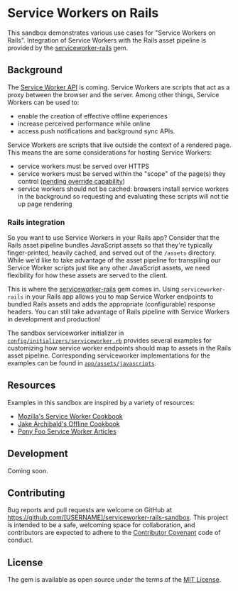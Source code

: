 # Service Workers on Rails

This sandbox demonstrates various use cases for "Service Workers on Rails". Integration of Service Workers with the Rails asset pipeline is provided by the [serviceworker-rails](https://github.com/rossta/serviceworker-rails) gem.

## Background

The [Service Worker API](https://developer.mozilla.org/en-US/docs/Web/API/Service_Worker_API) is coming. Service Workers are scripts that act as a proxy between the browser and the server. Among other things, Service Workers can be used to:

- enable the creation of effective offline experiences
- increase perceived performance while online
- access push notifications and background sync APIs.

Service Workers are scripts that live outside the context of a rendered page.
This means the are some considerations for hosting Service Workers:

- service workers must be served over HTTPS
- service workers must be served within the "scope" of the page(s) they control ([pending override capability](https://slightlyoff.github.io/ServiceWorker/spec/service_worker/#service-worker-allowed))
- service workers should not be cached: browsers install service workers in the background so requesting and evaluating
these scripts will not tie up page rendering

### Rails integration

So you want to use Service Workers in your Rails app? Consider that the Rails asset pipeline bundles JavaScript assets so that they're typically finger-printed, heavily cached, and served out of the `/assets` directory. While we'd like to take advantage of the asset pipeline for transpiling our Service Worker scripts just like any other JavaScript assets, we need flexibility for how these assets are served to the client.

This is where the [serviceworker-rails](https://github.com/rossta/serviceworker-rails) gem comes in. Using `serviceworker-rails` in your Rails app allows you to map Service Worker endpoints to bundled Rails assets and adds the appropriate (configurable) response headers. You can still take advantage of Rails pipeline with Service Workers in development and production!

The sandbox serviceworker initializer in  [`config/initializers/serviceworker.rb`](https://github.com/rossta/serviceworker-rails-sandbox/blob/master/config/initializers/serviceworker.rb) provides several examples for customizing how service worker endpoints should map to assets in the Rails asset pipeline. Corresponding serviceworker implementations for the examples can be found in [`app/assets/javascripts`](https://github.com/rossta/serviceworker-rails-sandbox/tree/master/app/assets/javascripts).

## Resources

Examples in this sandbox are inspired by a variety of resources:

* [Mozilla's Service Worker Cookbook](https://github.com/mozilla/serviceworker-cookbook/)
* [Jake Archibald's Offline Cookbook](https://jakearchibald.com/2014/offline-cookbook/)
* [Pony Foo Service Worker Articles](https://ponyfoo.com/articles/tagged/serviceworker)

## Development

Coming soon.

## Contributing

Bug reports and pull requests are welcome on GitHub at https://github.com/[USERNAME]/serviceworker-rails-sandbox. This project is intended to be a safe, welcoming space for collaboration, and contributors are expected to adhere to the [Contributor Covenant](http://contributor-covenant.org) code of conduct.

## License

The gem is available as open source under the terms of the [MIT License](http://opensource.org/licenses/MIT).
